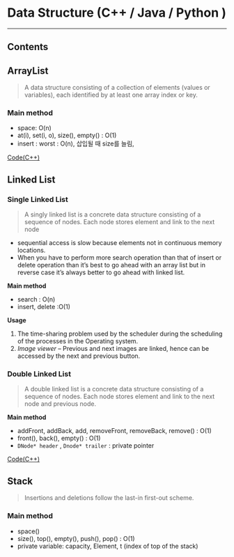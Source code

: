 # Data Structure (C++ / Java / Python )

------

## Contents





## ArrayList

>  A data structure consisting of a collection of elements (values or variables), each identified by at least one array index or key. 



### Main method

- space: O(n)
- at(i), set(i, o), size(), empty() :  O(1)
- insert : worst : O(n), 삽입될 때 size를 늘림, 

[Code(C++)](/ArrayList/ArrayList.cpp)

## Linked List 

### Single Linked List 

> A singly linked list is a concrete data structure consisting of a sequence of nodes. Each node stores element and link to the next node 

- sequential access is slow because elements not in continuous memory locations.
- When you have to perform more search operation than that of insert or delete operation than it’s best to go ahead with an array list but in reverse case it’s always better to go ahead with linked list.

**Main method**

- search : O(n)
- insert, delete :O(1)

**Usage**

1. The time-sharing problem used by the scheduler during the scheduling of the processes in the Operating system.
2. *Image viewer* – Previous and next images are linked, hence can be accessed by the next and previous button.



### Double Linked List

> A double linked list is a concrete data structure consisting of a sequence of nodes. Each node stores element and link to the next node and previous node.

**Main method** 

- addFront, addBack, add, removeFront, removeBack, remove() : O(1)
- front(), back(), empty() : O(1)
- `DNode* header` , `Dnode* trailer` : private pointer 

[Code(C++)](/DLinkedList/DLinkedList.cpp)



## Stack

> Insertions and deletions follow the last-in first-out scheme.

### Main method

- space()
- size(), top(), empty(), push(), pop() : O(1)
- private variable: capacity, Element,  t (index of top of the stack)



